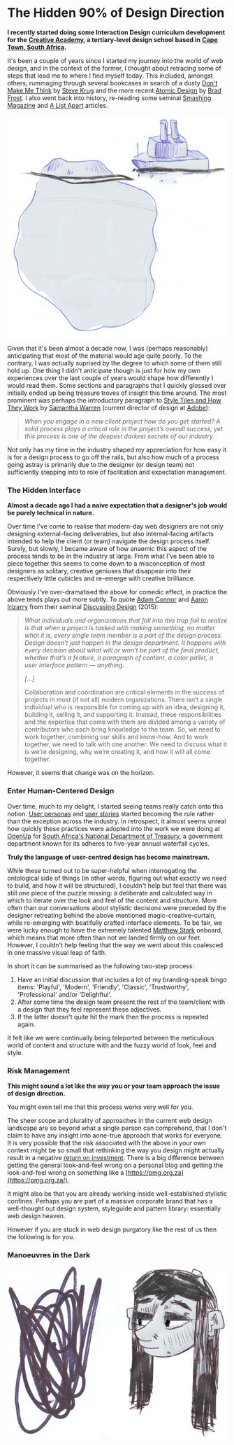 # The Hidden 90% of Design Direction

**I recently started doing some Interaction Design curriculum development for the** [**Creative Academy**](https://creativeacademy.ac.za)**, a tertiary-level design school based in** [**Cape Town, South Africa**](https://en.wikipedia.org/wiki/Cape_Town)**.**

It's been a couple of years since I started my journey into the world of web design, and in the context of the former, I thought about retracing some of steps that lead me to where I find myself today. This included, amongst others, rummaging through several bookcases in search of a dusty [Don't Make Me Think](https://www.amazon.com/Dont-Make-Think-Revisited-Usability/dp/0321965515) by [Steve Krug](https://en.wikipedia.org/wiki/Steve_Krug) and the more recent [Atomic Design](https://shop.bradfrost.com) by [Brad Frost](https://bradfrost.com/). I also went back into history, re-reading some seminal [Smashing Magazine](https://www.smashingmagazine.com/) and [A List Apart](https://alistapart.com/) articles.

![](../.gitbook/assets/iceberg.png)

Given that it's been almost a decade now, I was \(perhaps reasonably\) anticipating that most of the material would age quite poorly. To the contrary, I was actually suprised by the degree to which some of them still hold up.  One thing I didn't anticipate though is just for how my own experiences over the last couple of years would shape how differently I would read them. Some sections and paragraphs that I quickly glossed over initially ended up being treasure troves of insight this time around. The most prominent was perhaps the introductory paragraph to [Style Tiles and How They Work](https://alistapart.com/article/style-tiles-and-how-they-work) by [Samantha Warren](http://samanthatoy.com/) \(current director of design at [Adobe](https://www.adobe.com/)\):

> _When you engage in a new client project how do you get started? A solid process plays a critical role in the project’s overall success, yet this process is one of the deepest darkest secrets of our industry_.

Not only has my time in the industry shaped my appreciation for how easy it is for a design process to go off the rails, but also how much of a process going astray is primarily due to the designer \(or design team\) not sufficiently stepping into to role of facilitation and expectation management.

### The Hidden Interface

**Almost a decade ago I had a naive expectation that a designer's job would be purely technical in nature.** 

Over time I've come to realise that modern-day web designers are not only designing external-facing deliverables, but also internal-facing artifacts intended to help the client \(or team\) navigate the design process itself. Surely, but slowly, I became aware of how anaemic this aspect of the process tends to be in the industry at large. From what I've been able to piece together this seems to come down to a misconception of most designers as solitary, creative geniuses that disappear into their respectively little cubicles and re-emerge with creative brilliance.

Obviously I've over-dramatised the above for comedic effect, in practice the above tends plays out more subtly. To quote [Adam Connor](http://adamconnor.com/) and [Aaron Irizarry](https://www.linkedin.com/in/aaroni/) from their seminal [Discussing Design](https://www.oreilly.com/library/view/discussing-design/9781491902394/) \(2015\): 

> _What individuals and organizations that fall into this trap fail to realize is that when a project is tasked with making something, no matter what it is, every single team member is a part of the design process. Design doesn’t just happen in the design department. It happens with every decision about what will or won’t be part of the final product, whether that’s a feature, a paragraph of content, a color pallet, a user interface pattern — anything._
>
> _\[...\]_
>
> Collaboration and coordination are critical elements in the success of projects in most \(if not all\) modern organizations. There isn’t a single individual who is responsible for coming up with an idea, designing it, building it, selling it, and supporting it. Instead, these responsibilities and the expertise that come with them are divided among a variety of contributors who each bring knowledge to the team. So, we need to work together, combining our skills and know-how. And to work together, we need to talk with one another. We need to discuss what it is we’re designing, why we’re creating it, and how it will all come together.

However, it seems that change was on the horizon.

### Enter Human-Centered Design

Over time, much to my delight, I started seeing teams really catch onto this notion. [User personas](https://en.wikipedia.org/wiki/Persona_%28user_experience%29) and [user stories](https://en.wikipedia.org/wiki/User_story) started becoming the rule rather than the exception across the industry. In retrospect, it almost seems unreal how quickly these practices were adopted into the work we were doing at [OpenUp](https://openup.org.za/) for [South Africa's National Department of Treasury](https://openup.org.za/projects/vulekamali), a government department known for its adheres to five-year annual waterfall cycles.

**Truly the language of user-centred design has become mainstream.**

While these turned out to be super-helpful when interrogating the ontological side of things \(in other words, figuring out what exactly we need to build, and how it will be structured\), I couldn't help but feel that there was still one piece of the puzzle missing: a deliberate and calculated way in which to iterate over the look and feel of the content and structure. More often than our conversations about stylistic decisions were preceded by the designer retreating behind the above mentioned magic-creative-curtain, while re-emerging with beatifully crafted interface elements. To be fair, we were lucky enough to have the extremely talented [Matthew Stark](http://matthewstark.co/) onboard, which means that more often than not we landed firmly on our feet. However, I couldn't help feeling that the way we went about this coalesced in one massive visual leap of faith.

In short it can be summarised as the following two-step process:

1. Have an initial discussion that includes a lot of my branding-speak bingo items: 'Playful', 'Modern', 'Friendly', 'Classic', 'Trustworthy', 'Professional' and/or 'Delighftul'.
2. After some time the design team present the rest of the team/client with a design that they feel represent these adjectives.
3. If the latter doesn't quite hit the mark then the process is repeated again.

It felt like we were continually being teleported between the meticulious world of content and structure with and the fuzzy world of look, feel and style. 

### Risk Management

**This might sound a lot like the way you or your team approach the issue of design direction.**

You might even tell me that this process works very well for you.

The sheer scope and plurality of approaches in the current web design landscape are so beyond what a single person can comprehend, that I don't claim to have any insight into aone-true approach that works for everyone. It is very possible that the risk associated with the above in your own context might be so small that rethinking the way you design might actually result in a negative [return on investment](https://en.wikipedia.org/wiki/Return_on_investment). There is a big difference between getting the general look-and-feel wrong on a personal blog and getting the look-and-feel wrong on something like a [https://pmg.org.za](https://pmg.org.za/).

It might also be that you are already working inside well-established stylistic confines. Perhaps you are part of a massive corporate brand that has a well-thought out design system, styleguide and pattern library: essentially web design heaven.

However if you are stuck in web design purgatory like the rest of us then the following is for you.

### Manoeuvres in the Dark





![](../.gitbook/assets/messy%20%281%29.png)









